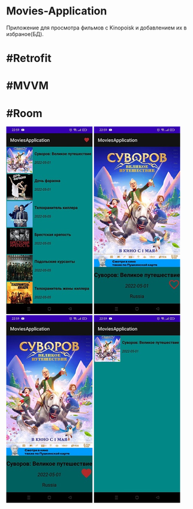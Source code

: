# Movies-Application
Приложение для просмотра фильмов с Kinopoisk и добавлением их в избраное(БД).
# #Retrofit
# #MVVM
# #Room

![Скриншот приложения](https://github.com/FrikoGad/Movies-Application/raw/main/screenshots/1.png)  ![Скриншот приложения](https://github.com/FrikoGad/Movies-Application/raw/main/screenshots/2.png)  ![Скриншот приложения](https://github.com/FrikoGad/Movies-Application/raw/main/screenshots/3.png)  ![Скриншот приложения](https://github.com/FrikoGad/Movies-Application/raw/main/screenshots/4.png)
